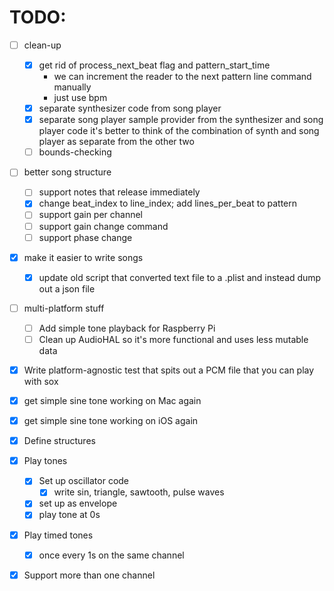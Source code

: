 # TODO:

- [ ] clean-up
    - [x] get rid of process_next_beat flag and pattern_start_time
        - we can increment the reader to the next pattern line command manually
        - just use bpm
    - [x] separate synthesizer code from song player
    - [x] separate song player sample provider from the synthesizer and song player code
        it's better to think of the combination of synth and song player as separate from the other two
    - [ ] bounds-checking

- [ ] better song structure
    - [ ] support notes that release immediately
    - [x] change beat_index to line_index; add lines_per_beat to pattern
    - [ ] support gain per channel
    - [ ] support gain change command
    - [ ] support phase change

- [x] make it easier to write songs
    - [x] update old script that converted text file to a .plist and instead dump out a json file

- [ ] multi-platform stuff
    - [ ] Add simple tone playback for Raspberry Pi
    - [ ] Clean up AudioHAL so it's more functional and uses less mutable data

- [x] Write platform-agnostic test that spits out a PCM file that you can play with sox

- [x] get simple sine tone working on Mac again
- [x] get simple sine tone working on iOS again

- [x] Define structures

- [x] Play tones
    - [x] Set up oscillator code
        - [x] write sin, triangle, sawtooth, pulse waves
    - [x] set up as envelope
    - [x] play tone at 0s

- [x] Play timed tones
    - [x] once every 1s on the same channel


- [x] Support more than one channel


